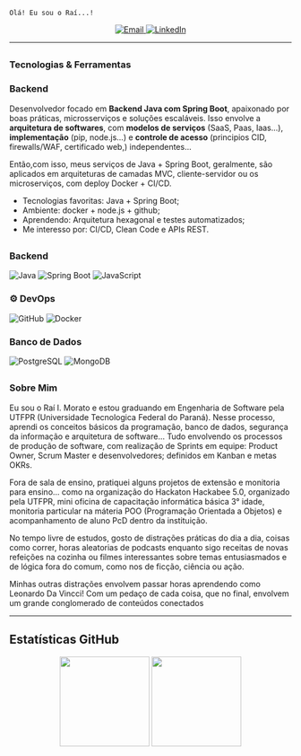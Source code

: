 <!-- Banner -->
```
Olá! Eu sou o Raí...!
```

<p align="center">
  <a href="mailto:raimorato@alunos.utfpr.edu.br">
    <img src="https://img.shields.io/badge/E--mail-D14836?style=flat&logo=gmail&logoColor=white" alt="Email">
  </a>
  <a href="https://linkedin.com/in/raiiannicelli">
    <img src="https://img.shields.io/badge/LinkedIn-blue?style=flat&logo=linkedin" alt="LinkedIn">
  </a>
</p>

---
##
### Tecnologias & Ferramentas
###  Backend

Desenvolvedor focado em **Backend Java com Spring Boot**, apaixonado por boas práticas, microsserviços e soluções escaláveis.
Isso envolve a **arquitetura de softwares**, com **modelos de serviços** (SaaS, Paas, Iaas...), **implementação** (pip, node.js...) e **controle de acesso** (principios CID, firewalls/WAF, certificado web,) independentes... 

Então,com isso, meus serviços de Java + Spring Boot, geralmente, são aplicados em arquiteturas de camadas MVC, cliente-servidor ou os microserviços, com deploy Docker + CI/CD.

-  Tecnologias favoritas: Java + Spring Boot;
-  Ambiente: docker + node.js + github;
-  Aprendendo: Arquitetura hexagonal e testes automatizados;
-  Me interesso por: CI/CD, Clean Code e APIs REST.

##
### Backend

![Java](https://img.shields.io/badge/Java-007396?style=for-the-badge&logo=java&logoColor=white)
![Spring Boot](https://img.shields.io/badge/Spring_Boot-6DB33F?style=for-the-badge&logo=spring-boot&logoColor=white)
![JavaScript](https://img.shields.io/badge/JavaScript-F7DF1E?style=for-the-badge&logo=javascript&logoColor=black)

### ⚙ DevOps

![GitHub](https://img.shields.io/badge/GitHub-181717?style=for-the-badge&logo=github)
![Docker](https://img.shields.io/badge/Docker-2496ED?style=for-the-badge&logo=docker&logoColor=white)

###  Banco de Dados

![PostgreSQL](https://img.shields.io/badge/PostgreSQL-4169E1?style=for-the-badge&logo=postgresql&logoColor=white)
![MongoDB](https://img.shields.io/badge/MongoDB-47A248?style=for-the-badge&logo=mongodb&logoColor=white)


##

###  Sobre Mim
Eu sou o Raí I. Morato e estou graduando em Engenharia de Software pela UTFPR (Universidade Tecnologica Federal do Paraná).
Nesse processo, aprendi os conceitos básicos da programação, banco de dados, segurança da informação e arquitetura de software... Tudo envolvendo os processos de produção de software, com realização de Sprints em equipe: Product Owner, Scrum Master e desenvolvedores; definidos em Kanban e metas OKRs.

Fora de sala de ensino, pratiquei alguns projetos de extensão e monitoria para ensino... como na organização do Hackaton Hackabee 5.0, organizado pela UTFPR, mini oficina de capacitação informática básica 3° idade, monitoria particular na máteria POO (Programação Orientada a Objetos) e acompanhamento de aluno PcD dentro da instituição. 

No tempo livre de estudos, gosto de distrações práticas do dia a dia, coisas como correr, horas aleatorias de podcasts enquanto sigo receitas de novas refeições na cozinha ou filmes interessantes sobre temas entusiasmados e de lógica fora do comum, como nos de ficção, ciência ou ação. 

Minhas outras distrações envolvem passar horas aprendendo como Leonardo Da Vincci! Com um pedaço de cada coisa, que no final, envolvem um grande conglomerado de conteúdos  conectados

---

##  Estatísticas GitHub

<p align="center">
  <img height="160px" src="https://github-readme-stats.vercel.app/api?username=raiiannicelli&show_icons=true&theme=tokyonight&count_private=true" />
  <img height="160px" src="https://github-readme-stats.vercel.app/api/top-langs/?username=raiiannicelli&layout=compact&theme=tokyonight" />
</p>
